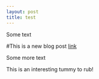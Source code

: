 ```yaml
---
layout: post
title: test
---
```


Some text

#This is a new blog post
[link](Google.com)

Some more text

This is an interesting tummy to rub!
